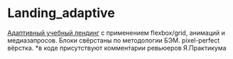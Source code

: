 # Landing_adaptive
[Адаптивный учебный лендинг](https://bortsg.github.io/Landing_adaptive/) с применением flexbox/grid, анимаций и медиазапросов. Блоки свёрстаны по методологии БЭМ. pixel-perfect вёрстка.
*в коде присутствуют комментарии ревьюеров Я.Практикума
